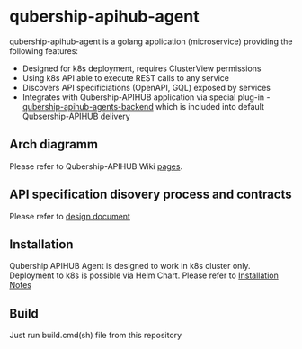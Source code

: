 # qubership-apihub-agent

qubership-apihub-agent is a golang application (microservice) providing the following features:

- Designed for k8s deployment, requires ClusterView permissions
- Using k8s API able to execute REST calls to any service
- Discovers API specificiations (OpenAPI, GQL) exposed by services
- Integrates with Qubership-APIHUB application via special plug-in - [qubership-apihub-agents-backend](https://github.com/Netcracker/qubership-apihub-agents-backend) which is included into default Qubsership-APIHUB delivery

## Arch diagramm

Please refer to Qubership-APIHUB Wiki [pages](https://github.com/Netcracker/qubership-apihub/wiki).

## API specification disovery process and contracts

Please refer to [design document](/documentation/discovery_algorithm.md)

## Installation

Qubership APIHUB Agent is designed to work in k8s cluster only.
Deployment to k8s is possible via Helm Chart. Please refer to [Installation Notes](./helm-templates/README.md)

## Build

Just run build.cmd(sh) file from this repository
